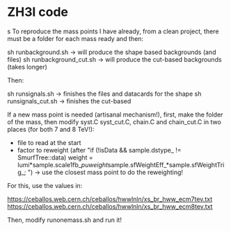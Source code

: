 ZH3l  code
====
s
To reproduce the mass points I have already, from a clean project, there must be
a folder for each mass ready and then:

sh runbackground.sh  -> will produce the shape based backgrounds (and files)
sh runbackground_cut.sh -> will produce the cut-based backgrounds (takes longer)

Then:

sh runsignals.sh -> finishes the files and datacards for the shape
sh runsignals_cut.sh -> finishes the cut-based 

If a new mass point is needed (artisanal mechanism!), first, make the folder of
the mass, then modify syst.C syst_cut.C, chain.C and chain_cut.C in two places
(for both 7 and 8 TeV!):
- file to read at the start
- factor to reweight (after "if (!isData && sample.dstype_ != SmurfTree::data)
weight =
lumi*sample.scale1fb_*puweight*sample.sfWeightEff_*sample.sfWeightTrig_;  ")
-> use the closest mass point to do the reweighting!

For this, use the values in:

https://ceballos.web.cern.ch/ceballos/hwwlnln/xs_br_hww_ecm7tev.txt
https://ceballos.web.cern.ch/ceballos/hwwlnln/xs_br_hww_ecm8tev.txt

Then, modify runonemass.sh and run it!

  
   


